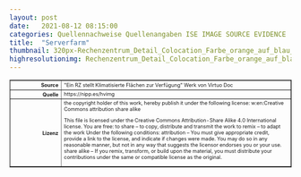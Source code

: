```yaml
---
layout: post
date:   2021-08-12 08:15:00
categories: Quellennachweise Quellenangaben ISE IMAGE SOURCE EVIDENCE
title:  "Serverfarm"
thumbnail: 320px-Rechenzentrum_Detail_Colocation_Farbe_orange_auf_blau_ändern.jpg
highresolutionimg: Rechenzentrum_Detail_Colocation_Farbe_orange_auf_blau_ändern.jpg
---
```


<div class="entry-content">

<table style="font-size: xx-small" border="1" cellpadding="2">
<tbody>
<tr>
<th style="text-align: right" width="81"><strong>Source</strong></th>
<td>"Ein RZ stellt Klimatisierte Flächen zur Verfügung" Werk von Virtuo Doc</td>
</tr>
<tr>
<th style="text-align: right" width="81"><strong>Quelle</strong></th>
<td>https://nipp.es/hvimg</td>
</tr>
<tr>
<th style="text-align: right" width="81"><strong>Lizenz</strong></th>
<td>
the copyright holder of this work, hereby publish it under the following license:
w:en:Creative Commons
attribution share alike

This file is licensed under the Creative Commons Attribution-Share Alike 4.0 International license.	
You are free:
to share – to copy, distribute and transmit the work
to remix – to adapt the work
Under the following conditions:
attribution – You must give appropriate credit, provide a link to the license, and indicate if changes were made. You may do so in any reasonable manner, but not in any way that suggests the licensor endorses you or your use.
share alike – If you remix, transform, or build upon the material, you must distribute your contributions under the same or compatible license as the original.
</td>
</tr>
</tbody>
</table>
<p>&nbsp;</p>

</div><!-- .entry-content -->



